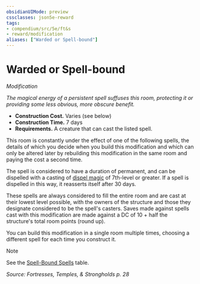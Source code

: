 ```yaml
---
obsidianUIMode: preview
cssclasses: json5e-reward
tags:
- compendium/src/5e/ft&s
- reward/modification
aliases: ["Warded or Spell-bound"]
---
```

# Warded or Spell-bound
*Modification*  

*The magical energy of a persistent spell suffuses this room, protecting it or providing some less obvious, more obscure benefit.*

- **Construction Cost.** Varies (see below)  
- **Construction Time.** 7 days  
- **Requirements.** A creature that can cast the listed spell.  

This room is constantly under the effect of one of the following spells, the details of which you decide when you build this modification and which can only be altered later by rebuilding this modification in the same room and paying the cost a second time.

The spell is considered to have a duration of permanent, and can be dispelled with a casting of [dispel magic](2-Mechanics/CLI/spells/dispel-magic.md) of 7th-level or greater. If a spell is dispelled in this way, it reasserts itself after 30 days.

These spells are always considered to fill the entire room and are cast at their lowest level possible, with the owners of the structure and those they designate considered to be the spell's casters. Saves made against spells cast with this modification are made against a DC of 10 + half the structure's total room points (round up).

You can build this modification in a single room multiple times, choosing a different spell for each time you construct it.

> [!note]
> See the [Spell-Bound Spells](2-Mechanics/CLI/tables/spell-bound-spells-ft-s.md) table.

*Source: Fortresses, Temples, & Strongholds p. 28*
